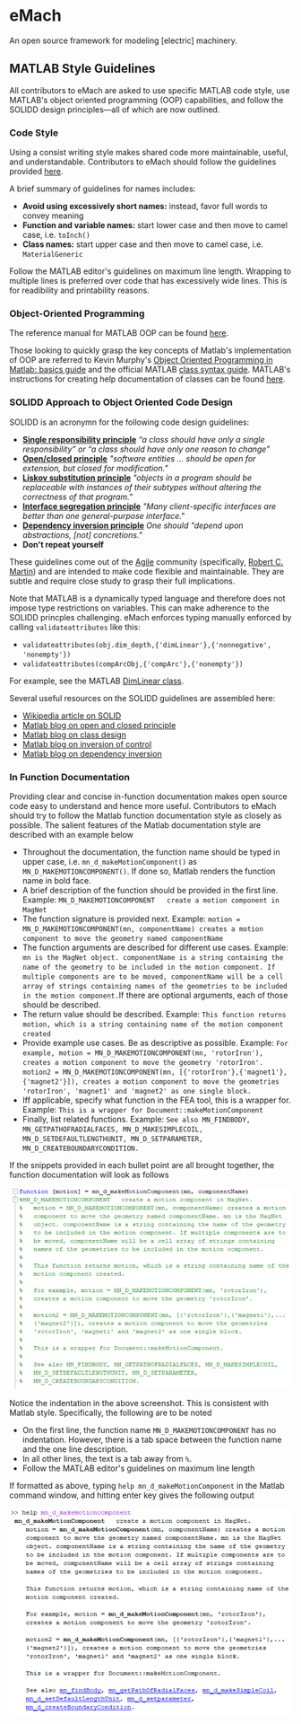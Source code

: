 # eMach
An open source framework for modeling [electric] machinery.

## MATLAB Style Guidelines

All contributors to eMach are asked to use specific MATLAB code style, use MATLAB's object oriented programming (OOP) capabilities, and follow the SOLIDD design principles&mdash;all of which are now outlined.

### Code Style
Using a consist writing style makes shared code more maintainable, useful, and understandable. Contributors to eMach should follow the guidelines provided [here](styleGuidelines/matlabStyle2book.pdf). 

A brief summary of guidelines for names includes:
- **Avoid using excessively short names:** instead, favor full words to convey meaning
- **Function and variable names:** start lower case and then move to camel case, i.e. `toInch()`
- **Class names:** start upper case and then move to camel case, i.e. `MaterialGeneric`


Follow the MATLAB editor's guidelines on maximum line length. Wrapping to multiple lines is preferred over code that has excessively wide lines. This is for readibility and printability reasons.

### Object-Oriented Programming
The reference manual for MATLAB OOP can be found [here](https://www.mathworks.com/help/pdf_doc/matlab/matlab_oop.pdf).

Those looking to quickly grasp the key concepts of Matlab's implementation of OOP are referred to Kevin Murphy's [Object Oriented Programming in Matlab: basics guide](https://www.cs.ubc.ca/~murphyk/Software/matlabTutorial/html/objectOriented.html) and the official MATLAB [class syntax guide](https://www.mathworks.com/help/matlab/class-syntax-guide.html). MATLAB's instructions for creating help documentation of classes can be found [here](https://www.mathworks.com/help/matlab/matlab_prog/create-help-for-classes.html).

### SOLIDD Approach to Object Oriented Code Design
SOLIDD is an acronymn for the following code design guidelines:

- [**Single responsibility principle**](https://web.archive.org/web/20150202200348/http://www.objectmentor.com/resources/articles/srp.pdf) _“a class should have only a single responsibility” or “a class should have only one reason to change”_
- [**Open/closed principle**](https://web.archive.org/web/20150905081105/http://www.objectmentor.com/resources/articles/ocp.pdf) _"software entities … should be open for extension, but closed for modification."_
- [**Liskov substitution principle**](https://web.archive.org/web/20150905081111/http://www.objectmentor.com/resources/articles/lsp.pdf) _"objects in a program should be replaceable with instances of their subtypes without altering the correctness of that program."_
- [**Interface segregation principle**](https://web.archive.org/web/20150905081110/http://www.objectmentor.com/resources/articles/isp.pdf) _"Many client-specific interfaces are better than one general-purpose interface."_
- [**Dependency inversion principle**](https://web.archive.org/web/20150905081103/http://www.objectmentor.com/resources/articles/dip.pdf) _One should "depend upon abstractions, [not] concretions."_
- **Don't repeat yourself**

These guidelines come out of the [Agile](https://en.wikipedia.org/wiki/Agile_software_development) community (specifically, [Robert C. Martin](https://en.wikipedia.org/wiki/Robert_C._Martin)) and are intended to make code flexible and maintainable. They are subtle and require close study to grasp their full implications.  

Note that MATLAB is a dynamically typed language and therefore does not impose type restrictions on variables. This can make adherence to the SOLIDD princples challenging. eMach enforces typing manually enforced by calling `validateattributes` like this:
- `validateattributes(obj.dim_depth,{'dimLinear'},{'nonnegative', 'nonempty'})`
- `validateattributes(compArcObj,{'compArc'},{'nonempty'})`

For example, see the MATLAB [DimLinear class](https://github.com/Severson-Group/eMach/blob/73293d352750b54190ffbddf509158881f4d8c1f/model_obj/dimensions/DimLinear.m).

Several useful resources on the SOLIDD guidelines are assembled here:
- [Wikipedia article on SOLID](https://en.wikipedia.org/wiki/SOLID)
- [Matlab blog on open and closed principle](https://blogs.mathworks.com/developer/2015/12/18/open-and-extensible/)
- [Matlab blog on class design](https://blogs.mathworks.com/developer/2016/01/16/making-code-usable-useful-and-testable/)
- [Matlab blog on inversion of control](https://blogs.mathworks.com/developer/2016/02/16/inversion-of-control/)
- [Matlab blog on dependency inversion](https://blogs.mathworks.com/developer/2016/02/24/dependency-injection/)

### In Function Documentation
Providing clear and concise in-function documentation makes open source code easy to understand and hence more useful. Contributors to eMach should try to follow the Matlab function documentation style as closely as possible.
The salient features of the Matlab documentation style are described with an example below

- Throughout the documentation, the function name should be typed in upper case, i.e. `mn_d_makeMotionComponent()` as `MN_D_MAKEMOTIONCOMPONENT()`. If done so, Matlab renders the function name in bold face.
- A brief description of the function should be provided in the first line. Example: `MN_D_MAKEMOTIONCOMPONENT   create a motion component in MagNet`
- The function signature is provided next. Example: `motion = MN_D_MAKEMOTIONCOMPONENT(mn, componentName) creates a motion component to move the geometry named componentName`
- The function arguments are described for different use cases. Example: `mn is the MagNet object. componentName is a string containing the name of the geometry to be included in the motion component. If multiple components are to be moved, componentName will be a cell array of strings containing names of the geometries to be included in the motion component.`If there are optional arguments, each of those should be described.
- The return value should be described. Example: `This function returns motion, which is a string containing name of the motion component created`
- Provide example use cases. Be as descriptive as possible. Example: `For example, motion = MN_D_MAKEMOTIONCOMPONENT(mn, 'rotorIron'), creates a motion component to move the geometry 'rotorIron'. motion2 = MN_D_MAKEMOTIONCOMPONENT(mn, [{'rotorIron'},{'magnet1'},{'magnet2'}]), creates a motion component to move the geometries 'rotorIron', 'magnet1' and 'magnet2' as one single block.`
- Iff applicable, specify what function in the FEA tool, this is a wrapper for. Example: `This is a wrapper for Document::makeMotionComponent` 
- Finally, list related functions. Example: `See also MN_FINDBODY, MN_GETPATHOFRADIALFACES, MN_D_MAKESIMPLECOIL, MN_D_SETDEFAULTLENGTHUNIT, MN_D_SETPARAMETER, MN_D_CREATEBOUNDARYCONDITION.`
 
If the snippets provided in each bullet point are all brought together, the function documentation will look as follows

![image](./exampleMatlabDocumentation.PNG)

Notice the indentation in the above screenshot. This is consistent with Matlab style. Specifically, the following are to be noted
- On the first line, the function name `MN_D_MAKEMOTIONCOMPONENT` has no indentation. However, there is a tab space between the function name and the one line description. 
- In all other lines, the text is a tab away from `%`.
- Follow the MATLAB editor's guidelines on maximum line length

If formatted as above, typing `help mn_d_makeMotionComponent` in the Matlab command window, and hitting enter key gives the following output

![image](./exampleMatlabHelp.PNG) 
